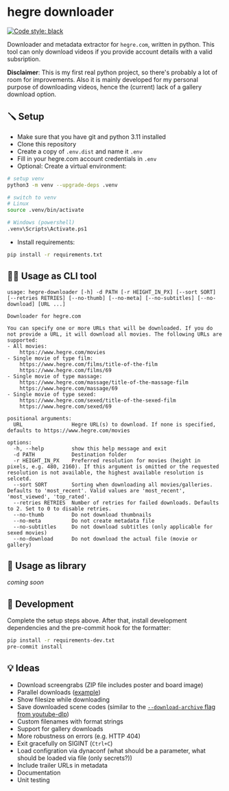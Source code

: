 # hegre downloader
[![Code style: black](https://img.shields.io/badge/code%20style-black-000000.svg)](https://github.com/psf/black)

Downloader and metadata extractor for `hegre.com`, written in python. This tool can only download videos if you provide account details with a valid subsription.

**Disclaimer**: This is my first real python project, so there's probably a lot of room for improvements. Also it is mainly developed for my personal purpose of downloading videos, hence the (current) lack of a gallery download option.

## 🪛 Setup
- Make sure that you have git and python 3.11 installed
- Clone this repository
- Create a copy of `.env.dist` and name it `.env`
- Fill in your hegre.com account credentials in `.env`
- Optional: Create a virtual environment:
```sh
# setup venv
python3 -m venv --upgrade-deps .venv

# switch to venv 
# Linux
source .venv/bin/activate

# Windows (powershell)
.venv\Scripts\Activate.ps1
```
- Install requirements:
```sh
pip install -r requirements.txt
```

## 🧑‍💻 Usage as CLI tool
```
usage: hegre-downloader [-h] -d PATH [-r HEIGHT_IN_PX] [--sort SORT] [--retries RETRIES] [--no-thumb] [--no-meta] [--no-subtitles] [--no-download] [URL ...]

Downloader for hegre.com

You can specify one or more URLs that will be downloaded. If you do not provide a URL, it will download all movies. The following URLs are supported:
- All movies:
    https://www.hegre.com/movies
- Single movie of type film:
    https://www.hegre.com/films/title-of-the-film
    https://www.hegre.com/films/69
- Single movie of type massage:
    https://www.hegre.com/massage/title-of-the-massage-film
    https://www.hegre.com/massage/69
- Single movie of type sexed:
    https://www.hegre.com/sexed/title-of-the-sexed-film
    https://www.hegre.com/sexed/69

positional arguments:
  URL                Hegre URL(s) to download. If none is specified, defaults to https://www.hegre.com/movies

options:
  -h, --help         show this help message and exit
  -d PATH            Destination folder
  -r HEIGHT_IN_PX    Preferred resolution for movies (height in pixels, e.g. 480, 2160). If this argument is omitted or the requested resolution is not available, the highest available resolution is selcetd.
  --sort SORT        Sorting when downloading all movies/galleries. Defaults to 'most_recent'. Valid values are 'most_recent', 'most_viewed', 'top_rated'.
  --retries RETRIES  Number of retries for failed downloads. Defaults to 2. Set to 0 to disable retries.
  --no-thumb         Do not download thumbnails
  --no-meta          Do not create metadata file
  --no-subtitles     Do not download subtitles (only applicable for sexed movies)
  --no-download      Do not download the actual file (movie or gallery)
```

## 📖 Usage as library
*coming soon*

## 👷 Development
Complete the setup steps above. After that, install development dependencies and the pre-commit hook for the formatter:
```sh
pip install -r requirements-dev.txt
pre-commit install
```

## 💡 Ideas
- Download screengrabs (ZIP file includes poster and board image)
- Parallel downloads ([example](https://github.com/Textualize/rich/blob/master/examples/downloader.py))
- Show filesize while downloading
- Save downloaded scene codes (similar to the [`--download-archive` flag from youtube-dlp](https://github.com/yt-dlp/yt-dlp#video-selection))
- Custom filenames with format strings
- Support for gallery downloads
- More robustness on errors (e.g. HTTP 404)
- Exit gracefully on SIGINT (`Ctrl+C`)
- Load configration via dynaconf (what should be a parameter, what should be loaded via file (only secrets?))
- Include trailer URLs in metadata
- Documentation
- Unit testing

